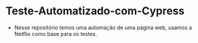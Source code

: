 # Teste-Automatizado-com-Cypress
- Nesse repositório temos uma automação de uma página web, usamos a Netflix como base para os testes.
